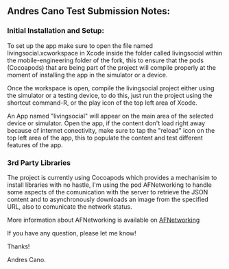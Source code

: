 
## Andres Cano Test Submission Notes:

### Initial Installation and Setup:

To set up the app make sure to open the file named livingsocial.xcworkspace in Xcode inside the folder called livingsocial within the mobile-engineering folder of the fork, this to ensure that the pods (Cocoapods) that are being part of the project will compile properly at the moment of installing the app in the simulator or a device.

Once the workspace is open, compile the livingsocial project either using the simulator or a testing device, to do this, just run the project using the shortcut command-R, or the play icon of the top left area of Xcode.

An App named "livingsocial" will appear on the main area of the selected device or simulator. Open the app, if the content don't load right away because of internet conectivity, make sure to tap the "reload" icon on the top left area of the app, this to populate the content and test different features of the app.

### 3rd Party Libraries

The project is currently using Cocoapods which provides a mechanisim to install libraries with no hastle, I'm using the pod AFNetworking to handle some aspects of the comunication with the server to retrieve the JSON content and to asynchronously downloads an image from the specified URL, also to comunicate the network status.

More information about AFNetworking is available on [AFNetworking](https://github.com/AFNetworking/AFNetworking)

If you have any question, please let me know!

Thanks!

Andres Cano.
